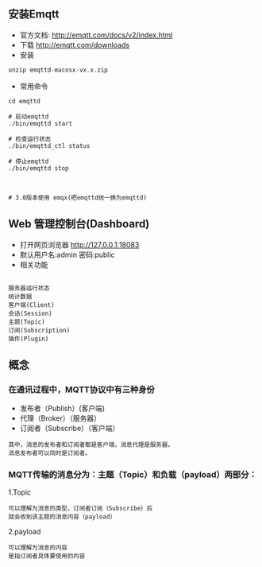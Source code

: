 ## 安装Emqtt
- 官方文档: http://emqtt.com/docs/v2/index.html
- 下载  http://emqtt.com/downloads 
- 安装 
```go
unzip emqttd-macosx-vx.x.zip
```
- 常用命令
```
cd emqttd

# 启动emqttd
./bin/emqttd start

# 检查运行状态
./bin/emqttd_ctl status

# 停止emqttd
./bin/emqttd stop



# 3.0版本使用 emqx(把emqttd统一换为emqttd)

```
## Web 管理控制台(Dashboard)
- 打开网页浏览器 http://127.0.0.1:18083 
- 默认用户名:admin 密码:public
- 相关功能
```

服务器运行状态
统计数据
客户端(Client)
会话(Session)
主题(Topic)
订阅(Subscription)
插件(Plugin) 

```

## 概念
### 在通讯过程中，MQTT协议中有三种身份
- 发布者（Publish）(客户端)
- 代理（Broker）（服务器）
- 订阅者（Subscribe）（客户端）
```
其中，消息的发布者和订阅者都是客户端，消息代理是服务器，
消息发布者可以同时是订阅者。
```
### MQTT传输的消息分为：主题（Topic）和负载（payload）两部分：
1.Topic
```
可以理解为消息的类型，订阅者订阅（Subscribe）后
就会收到该主题的消息内容（payload）
```

2.payload
```
可以理解为消息的内容
是指订阅者具体要使用的内容
```